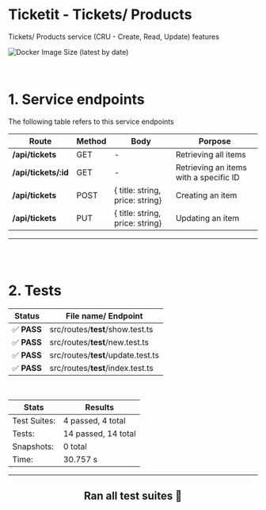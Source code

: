 # **Ticketit - Tickets/ Products**
Tickets/ Products service (CRU - Create, Read, Update) features

![Docker Image Size (latest by date)](https://img.shields.io/docker/image-size/humam/tickets?color=0db7ed&label=%F0%9F%90%B3%20Docker%20image%20size&style=flat-square)

<br>

# 1. Service endpoints
The following table refers to this service endpoints

| Route | Method | Body | Porpose |
|----|-----|----------|--------------|
**/api/tickets**      |  GET | - | Retrieving all items|
**/api/tickets/:id**      |  GET | - | Retrieving an items with a specific ID|
**/api/tickets**      |  POST | { title: string, price: string} | Creating an item|
**/api/tickets**      |  PUT | { title: string, price: string} | Updating an item|


---

<br> <br>

# 2. Tests



**Status** | File name/ Endpoint|
-------|-----------|
 ✅ **PASS** |  src/routes/__test__/show.test.ts
 ✅ **PASS** |  src/routes/__test__/new.test.ts
 ✅ **PASS** |  src/routes/__test__/update.test.ts
 ✅ **PASS** |  src/routes/__test__/index.test.ts

<br>

Stats        | Results
-------------|---------
Test Suites: | 4 passed, 4 total
Tests:       | 14 passed, 14 total
Snapshots:   | 0 total
Time:        | 30.757 s

---

<div align="center">

## Ran all test suites 🎉

</div>